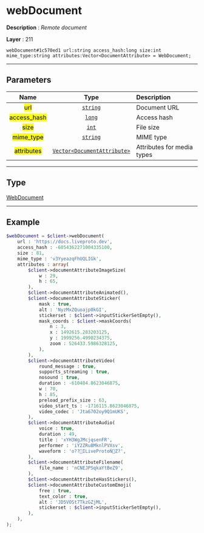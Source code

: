 # webDocument

**Description** : *Remote document*

**Layer** : 211

```tl
webDocument#1c570ed1 url:string access_hash:long size:int mime_type:string attributes:Vector<DocumentAttribute> = WebDocument;
```

---

## Parameters

| Name | Type | Description |
| :---: | :---: | :--- |
| <mark>url</mark> | [`string`](type/string) | Document URL |
| <mark>access_hash</mark> | [`long`](type/long) | Access hash |
| <mark>size</mark> | [`int`](type/int) | File size |
| <mark>mime_type</mark> | [`string`](type/string) | MIME type |
| <mark>attributes</mark> | [`Vector<DocumentAttribute>`](type/DocumentAttribute) | Attributes for media types |

---

## Type

[WebDocument](type/WebDocument)

---

## Example

```php
$webDocument = $client->webDocument(
	url : 'https://docs.liveproto.dev',
	access_hash : -6054362271004335100,
	size : 81,
	mime_type : 'v3YyeazqFhUQLIGk',
	attributes : array(
		$client->documentAttributeImageSize(
			w : 29,
			h : 65,
		),
		$client->documentAttributeAnimated(),
		$client->documentAttributeSticker(
			mask : true,
			alt : 'NyzMxZQuoajp0kGI',
			stickerset : $client->inputStickerSetEmpty(),
			mask_coords : $client->maskCoords(
				n : 3,
				x : 1492615.283203125,
				y : 1999256.4990234375,
				zoom : 526433.5986328125,
			),
		),
		$client->documentAttributeVideo(
			round_message : true,
			supports_streaming : true,
			nosound : true,
			duration : -610484.8623046875,
			w : 70,
			h : 85,
			preload_prefix_size : 63,
			video_start_ts : -1716115.8623046875,
			video_codec : 'Jta6702oy9Q1mUKS',
		),
		$client->documentAttributeAudio(
			voice : true,
			duration : 49,
			title : 'xYH3WgJMcjqsenFR',
			performer : 'iY2ZRu8MknlPVXsv',
			waveform : 'o??ILiveProtoŃZ?',
		),
		$client->documentAttributeFilename(
			file_name : 'nCNEJPSqkaYtBeZ9',
		),
		$client->documentAttributeHasStickers(),
		$client->documentAttributeCustomEmoji(
			free : true,
			text_color : true,
			alt : 'JD5VOSt7TkzGZjML',
			stickerset : $client->inputStickerSetEmpty(),
		),
	),
);
```